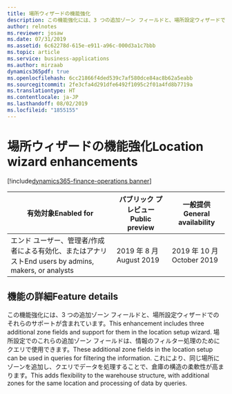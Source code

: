 ```yaml
---
title: 場所ウィザードの機能強化
description: この機能強化には、3 つの追加ゾーン フィールドと、場所設定ウィザードでのそれらのサポートが含まれています。 場所設定でのこれらの追加ゾーン フィールドは、クエリで使用できます。
author: relnotes
ms.reviewer: josaw
ms.date: 07/31/2019
ms.assetid: 6c62278d-615e-e911-a96c-000d3a1c7bbb
ms.topic: article
ms.service: business-applications
ms.author: mirzaab
dynamics365pdf: true
ms.openlocfilehash: 6cc21866f4ded539c7af580dce84ac8b62a5eabb
ms.sourcegitcommit: 2fe3cfa4d291dfe6492f1095c2f01a4fd8b7719a
ms.translationtype: HT
ms.contentlocale: ja-JP
ms.lasthandoff: 08/02/2019
ms.locfileid: "1855155"
---
```

# <a name="location-wizard-enhancements"></a><span data-ttu-id="e6aa1-104">場所ウィザードの機能強化</span><span class="sxs-lookup"><span data-stu-id="e6aa1-104">Location wizard enhancements</span></span>
[!include[dynamics365-finance-operations banner](../includes/dynamics365-finance-operations.md)]

| <span data-ttu-id="e6aa1-105">有効対象</span><span class="sxs-lookup"><span data-stu-id="e6aa1-105">Enabled for</span></span>    |  <span data-ttu-id="e6aa1-106">パブリック プレビュー</span><span class="sxs-lookup"><span data-stu-id="e6aa1-106">Public preview</span></span> | <span data-ttu-id="e6aa1-107">一般提供</span><span class="sxs-lookup"><span data-stu-id="e6aa1-107">General availability</span></span> | 
| ---------- | ---------- |---------- |
|<span data-ttu-id="e6aa1-108">エンド ユーザー、管理者/作成者による有効化、またはアナリスト</span><span class="sxs-lookup"><span data-stu-id="e6aa1-108">End users by admins, makers, or analysts</span></span>|<span data-ttu-id="e6aa1-109">2019 年 8 月</span><span class="sxs-lookup"><span data-stu-id="e6aa1-109">August 2019</span></span>| <span data-ttu-id="e6aa1-110">2019 年 10 月</span><span class="sxs-lookup"><span data-stu-id="e6aa1-110">October 2019</span></span>|






## <a name="feature-details"></a><span data-ttu-id="e6aa1-111">機能の詳細</span><span class="sxs-lookup"><span data-stu-id="e6aa1-111">Feature details</span></span>
<!--feature detail start -->
<span data-ttu-id="e6aa1-112">この機能強化には、3 つの追加ゾーン フィールドと、場所設定ウィザードでのそれらのサポートが含まれています。</span><span class="sxs-lookup"><span data-stu-id="e6aa1-112">This enhancement includes three additional zone fields and support for them in the location setup wizard.</span></span> <span data-ttu-id="e6aa1-113">場所設定でのこれらの追加ゾーン フィールドは、情報のフィルター処理のためにクエリで使用できます。</span><span class="sxs-lookup"><span data-stu-id="e6aa1-113">These additional zone fields in the location setup can be used in queries for filtering the information.</span></span> <span data-ttu-id="e6aa1-114">これにより、同じ場所にゾーンを追加し、クエリでデータを処理することで、倉庫の構造の柔軟性が高まります。</span><span class="sxs-lookup"><span data-stu-id="e6aa1-114">This adds flexibility to the warehouse structure, with additional zones for the same location and processing of data by queries.</span></span>
<!--feature detail end -->











